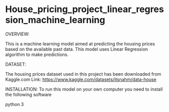 # House_pricing_project_linear_regression_machine_learning
OVERVIEW:

This is a machine learning model aimed at predicting the housing prices based on the available past data.
This model uses Linear Regression algorithm to make predictions.


DATASET:

The housing prices dataset used in this project has been downloaded from Kaggle.com
Link: https://www.kaggle.com/datasets/itsnahm/data-house


INSTALLATION:
To run this model on your own computer you need to install the following software

python 3

